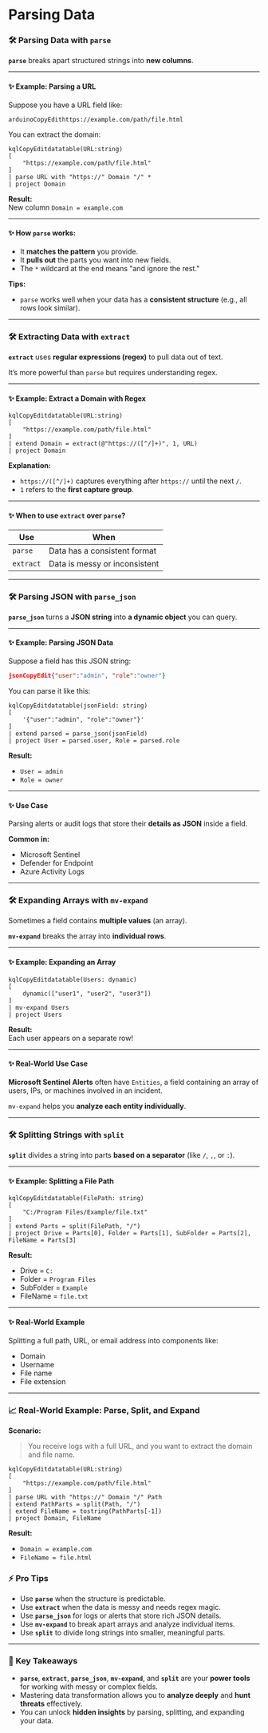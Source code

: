 # Parsing Data

### 🛠️ Parsing Data with `parse`

**`parse`** breaks apart structured strings into **new columns**.

***

#### ✨ Example: Parsing a URL

Suppose you have a URL field like:

```
arduinoCopyEdithttps://example.com/path/file.html
```

You can extract the domain:

```kql
kqlCopyEditdatatable(URL:string)
[
    "https://example.com/path/file.html"
]
| parse URL with "https://" Domain "/" *
| project Domain
```

**Result:**\
New column `Domain = example.com`

***

#### ✨ How `parse` works:

* It **matches the pattern** you provide.
* It **pulls out** the parts you want into new fields.
* The `*` wildcard at the end means "and ignore the rest."

**Tips:**

* `parse` works well when your data has a **consistent structure** (e.g., all rows look similar).

***

### 🛠️ Extracting Data with `extract`

**`extract`** uses **regular expressions (regex)** to pull data out of text.

It’s more powerful than `parse` but requires understanding regex.

***

#### ✨ Example: Extract a Domain with Regex

```kql
kqlCopyEditdatatable(URL:string)
[
    "https://example.com/path/file.html"
]
| extend Domain = extract(@"https://([^/]+)", 1, URL)
| project Domain
```

**Explanation:**

* `https://([^/]+)` captures everything after `https://` until the next `/`.
* `1` refers to the **first capture group**.

***

#### ✨ When to use `extract` over `parse`?

| Use       | When                          |
| --------- | ----------------------------- |
| `parse`   | Data has a consistent format  |
| `extract` | Data is messy or inconsistent |

***

### 🛠️ Parsing JSON with `parse_json`

**`parse_json`** turns a **JSON string** into **a dynamic object** you can query.

***

#### ✨ Example: Parsing JSON Data

Suppose a field has this JSON string:

```json
jsonCopyEdit{"user":"admin", "role":"owner"}
```

You can parse it like this:

```kql
kqlCopyEditdatatable(jsonField: string)
[
    '{"user":"admin", "role":"owner"}'
]
| extend parsed = parse_json(jsonField)
| project User = parsed.user, Role = parsed.role
```

**Result:**

* `User = admin`
* `Role = owner`

***

#### ✨ Use Case

Parsing alerts or audit logs that store their **details as JSON** inside a field.

**Common in:**

* Microsoft Sentinel
* Defender for Endpoint
* Azure Activity Logs

***

### 🛠️ Expanding Arrays with `mv-expand`

Sometimes a field contains **multiple values** (an array).

**`mv-expand`** breaks the array into **individual rows**.

***

#### ✨ Example: Expanding an Array

```kql
kqlCopyEditdatatable(Users: dynamic)
[
    dynamic(["user1", "user2", "user3"])
]
| mv-expand Users
| project Users
```

**Result:**\
Each user appears on a separate row!

***

#### ✨ Real-World Use Case

**Microsoft Sentinel Alerts** often have `Entities`, a field containing an array of users, IPs, or machines involved in an incident.

`mv-expand` helps you **analyze each entity individually**.

***

### 🛠️ Splitting Strings with `split`

**`split`** divides a string into parts **based on a separator** (like `/`, `,`, or `:`).

***

#### ✨ Example: Splitting a File Path

```kql
kqlCopyEditdatatable(FilePath: string)
[
    "C:/Program Files/Example/file.txt"
]
| extend Parts = split(FilePath, "/")
| project Drive = Parts[0], Folder = Parts[1], SubFolder = Parts[2], FileName = Parts[3]
```

**Result:**

* Drive = `C:`
* Folder = `Program Files`
* SubFolder = `Example`
* FileName = `file.txt`

***

#### ✨ Real-World Example

Splitting a full path, URL, or email address into components like:

* Domain
* Username
* File name
* File extension

***

### 📈 Real-World Example: Parse, Split, and Expand

**Scenario:**

> You receive logs with a full URL, and you want to extract the domain and file name.

```kql
kqlCopyEditdatatable(URL:string)
[
    "https://example.com/path/file.html"
]
| parse URL with "https://" Domain "/" Path
| extend PathParts = split(Path, "/")
| extend FileName = tostring(PathParts[-1])
| project Domain, FileName
```

**Result:**

* `Domain = example.com`
* `FileName = file.html`



### ⚡ Pro Tips

* Use **`parse`** when the structure is predictable.
* Use **`extract`** when the data is messy and needs regex magic.
* Use **`parse_json`** for logs or alerts that store rich JSON details.
* Use **`mv-expand`** to break apart arrays and analyze individual items.
* Use **`split`** to divide long strings into smaller, meaningful parts.

***

### 📢 Key Takeaways

* **`parse`**, **`extract`**, **`parse_json`**, **`mv-expand`**, and **`split`** are your **power tools** for working with messy or complex fields.
* Mastering data transformation allows you to **analyze deeply** and **hunt threats** effectively.
* You can unlock **hidden insights** by parsing, splitting, and expanding your data.

